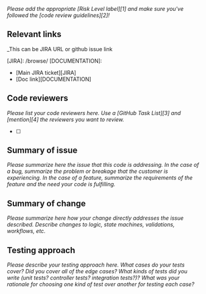 _Please add the appropriate [Risk Level label][1] and make sure you've followed the [code review guidelines][2]!_

## Relevant links
_This can be JIRA URL or github issue link

[JIRA]: <Atlassian Jira URL>/browse/
[DOCUMENTATION]: <doclink>

* [Main JIRA ticket][JIRA]
* [Doc link][DOCUMENTATION]


## Code reviewers

_Please list your code reviewers here. Use a [GitHub Task List][3] and [mention][4] the reviewers you want to review._

- [ ] 

## Summary of issue

_Please summarize here the issue that this code is addressing. In the case of a bug, summarize the problem or breakage that the customer is experiencing. In the case of a feature, summarize the requirements of the feature and the need your code is fulfilling._

## Summary of change

_Please summarize here how your change directly addresses the issue described. Describe changes to logic, state machines, validations, workflows, etc._

## Testing approach

_Please describe your testing approach here. What cases do your tests cover? Did you cover all of the edge cases? What kinds of tests did you write (unit tests? controller tests? integration tests?)? What was your rationale for choosing one kind of test over another for testing each case?_
